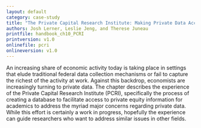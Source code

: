 ```yaml
---
layout: default
category: case-study
title: "The Private Capital Research Institute: Making Private Data Accessible in an Opaque Industry"
authors: Josh Lerner, Leslie Jeng, and Therese Juneau
printfile: handbook_ch10_PCRI
printversion: v1.0
onlinefile: pcri
onlineversion: v1.0
---
```


An increasing share of economic activity today is taking place in settings that elude traditional federal data collection mechanisms or fail to capture the richest of the activity at work. Against this backdrop, economists are increasingly turning to private data. The chapter describes the experience of the Private Capital Research Institute (PCRI), specifically the process of creating a database to facilitate access to private equity information for academics to address the myriad major concerns regarding private data. While this effort is certainly a work in progress, hopefully the experience can guide researchers who want to address similar issues in other fields.
